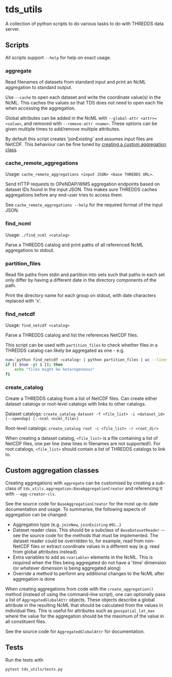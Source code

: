 # tds_utils

A collection of python scripts to do various tasks to do with THREDDS data
server.

## Scripts

All scripts support `--help` for help on exact usage.

### aggregate

Read filenames of datasets from standard input and print an NcML aggregation to
standard output.

Use `--cache` to open each dataset and write the coordinate value(s) in the
NcML. This caches the values so that TDS does not need to open each file when
accessing the aggregation.

Global attributes can be added in the NcML with `--global-attr <attr>=<value>`,
and removed with `--remove-attr <name>`. These options can be given multiple
times to add/remove multiple attributes.

By default this script creates 'joinExisting' and assumes input files are
NetCDF. This behaviour can be fine tuned by [creating a custom aggregation
class](#custom-aggregation-class).

### cache_remote_aggregations

Usage: `cache_remote_aggregations <input JSON> <base THREDDS URL>`.

Send HTTP requests to OPeNDAP/WMS aggregation endpoints based on dataset IDs
found in the input JSON. This makes sure THREDDS caches aggregations before any
end-user tries to access them.

See `cache_remote_aggregations --help` for the required format of the input
JSON.

### find_ncml

Usage: `./find_ncml <catalog>`

Parse a THREDDS catalog and print paths of all referenced NcML aggregations to
stdout.

### partition_files

Read file paths from stdin and partition into sets such that paths in each set
only differ by having a different date in the directory components of the path.

Print the directory name for each group on stdout, with date characters
replaced with 'x'.

### find_netcdf

Usage: `find_netcdf <catalog>`

Parse a THREDDS catalog and list the references NetCDF files.

This script can be used with `partition_files` to check whether files in a
THREDDS catalog can likely be aggregated as one - e.g.

```bash
num=`python find_netcdf <catalog> | python partition_files | wc --lines`
if [[ $num -gt 1 ]]; then
    echo "files might be heterogeneous"
fi
```

### create_catalog

Create a THREDDS catalog from a list of NetCDF files. Can create either dataset
catalogs or root-level catalogs with links to other catalogs.

Dataset catalogs: `create_catalog dataset -f <file_list> -i <dataset_id> [--opendap] [--ncml <ncml_file>]`

Root-level catalogs: `create_catalog root -c <file_list> -r <root_dir>`

When creating a dataset catalog, `<file_list>` is a file containing a list of
NetCDF files, one per line (new lines in filenames are not supported!). For
root catalogs, `<file_list>` should contain a list of THREDDS catalogs to link
to.

## Custom aggregation classes

Creating aggregations with `aggregate` can be customised by creating a
sub-class of `tds_utils.aggregation:BaseAggregationCreator` and referencing it
with `--agg-creator-cls`.

See the source code for `BaseAggregationCreator` for the most up-to date
documentation and usage. To summarise, the following aspects of aggregation can
be changed:

* Aggregation type (e.g. `joinNew`, `joinExisting` etc...)
* Dataset reader class. This should be a subclass of `BaseDatasetReader` -- see
  the source code for the methods that must be implemented. The dataset reader
  could be overridden to, for example, read from non-NetCDF files or extract
  coordinate values in a different way (e.g. read from global attributes
  instead).
* Extra variables to add as `<variable>` elements in the NcML. This is required
  when the files being aggregated do not have a 'time' dimension (or whatever
  dimension is being aggregated along)
* Override a method to perform any additional changes to the NcML after
  aggregation is done

When creating aggregations from code with the `create_aggregation()` method
(instead of using the command-line script), one can optionally pass a list of
`AggregatedGlobalAttr` objects. These objects describe a global attribute in
the resulting NcML that should be calculated from the values in individual
files. This is useful for attributes such as `geospatial_lat_max` where the
value for the aggregation should be the maximum of the value in all constituent
files.

See the source code for `AggregatedGlobalAttr` for documentation.

## Tests

Run the tests with

```bash
pytest tds_utils/tests.py
```
